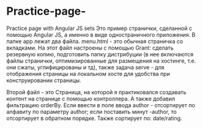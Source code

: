 # Practice-page-
Practice page with Angular JS sets
Это пример странички, сделанной  с помощью Angular JS, а именно в виде одностраничного приложения. В папке app лежат два файла.
menu.html - это обычная страничка со вкладками. На этот файл настроены с помощью Grant: сделать резервную копию, подготовить папку дистрибуции (в нее включаются файлы странички, оптимизированные для размещения на хостинге, т.е. они сжаты, углифицированы и тд), также задача serve - для отображения страницы на локальном хосте для удобства при конструировании страницы.

Второй файл - это Страница, на которой я практиковался создавать контент на странице с помощью контроллера. А также добавил фильтрацию orderBy. Если ввести в поле ввода author - отсортирует по алфавиту по параметру author; если поставить минут -author, то отсортирует в обратном порядке. Также сортирует по: date/rating.
